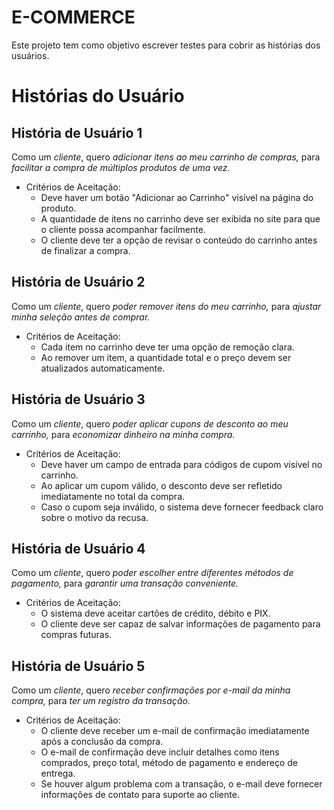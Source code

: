 # E-COMMERCE
Este projeto tem como objetivo escrever testes para cobrir as histórias dos usuários. 

# Histórias do Usuário

## História de Usuário 1
Como um *cliente*, quero *adicionar itens ao meu carrinho de compras,* para *facilitar a compra de múltiplos produtos de uma vez.*

- Critérios de Aceitação:
    - Deve haver um botão "Adicionar ao Carrinho" visível na página do produto.
    - A quantidade de itens no carrinho deve ser exibida no site para que o cliente possa acompanhar facilmente.
    - O cliente deve ter a opção de revisar o conteúdo do carrinho antes de finalizar a compra.

## História de Usuário 2
Como um *cliente*, quero *poder remover itens do meu carrinho,* para *ajustar minha seleção antes de comprar.*

- Critérios de Aceitação:
    - Cada item no carrinho deve ter uma opção de remoção clara.
    - Ao remover um item, a quantidade total e o preço devem ser atualizados automaticamente.

## História de Usuário 3
Como um *cliente*, quero *poder aplicar cupons de desconto ao meu carrinho,* para *economizar dinheiro na minha compra.*

- Critérios de Aceitação:
    - Deve haver um campo de entrada para códigos de cupom visível no carrinho.
    - Ao aplicar um cupom válido, o desconto deve ser refletido imediatamente no total da compra.
    - Caso o cupom seja inválido, o sistema deve fornecer feedback claro sobre o motivo da recusa.

## História de Usuário 4
Como um *cliente*, quero *poder escolher entre diferentes métodos de pagamento,* para *garantir uma transação conveniente.*

- Critérios de Aceitação:
    - O sistema deve aceitar cartões de crédito, débito e PIX.
    - O cliente deve ser capaz de salvar informações de pagamento para compras futuras.

## História de Usuário 5
Como um *cliente*, quero *receber confirmações por e-mail da minha compra,* para *ter um registro da transação.*

- Critérios de Aceitação:
    - O cliente deve receber um e-mail de confirmação imediatamente após a conclusão da compra.
    - O e-mail de confirmação deve incluir detalhes como itens comprados, preço total, método de pagamento e endereço de entrega.
    - Se houver algum problema com a transação, o e-mail deve fornecer informações de contato para suporte ao cliente.